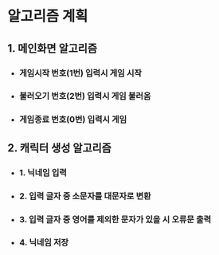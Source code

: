 # 알고리즘 계획
## 1. 메인화면 알고리즘
* ### 게임시작 번호(1번) 입력시 게임 시작
* ### 불러오기 번호(2번) 입력시 게임 불러옴
* ### 게임종료 번호(0번) 입력시 게임 

## 2. 캐릭터 생성 알고리즘
* ### 1. 닉네임 입력
* ### 2. 입력 글자 중 소문자를 대문자로 변환
* ### 3. 입력 글자 중 영어를 제외한 문자가 있을 시 오류문 출력
* ### 4. 닉네임 저장

